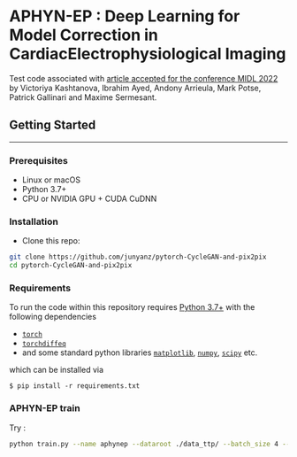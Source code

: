 # APHYN-EP : Deep Learning for Model Correction in CardiacElectrophysiological Imaging

Test code associated with [article accepted for the conference MIDL 2022](https://openreview.net/pdf?id=7MW9oh7MDKp) by Victoriya Kashtanova, Ibrahim Ayed, Andony Arrieula, Mark Potse, Patrick Gallinari and Maxime Sermesant.

<!-- <img src="images/Model_scheme.svg" width="800" title="Model structures used in this repository"> -->

## Getting Started
------
### Prerequisites
- Linux or macOS
- Python 3.7+
- CPU or NVIDIA GPU + CUDA CuDNN

### Installation
- Clone this repo:
```bash
git clone https://github.com/junyanz/pytorch-CycleGAN-and-pix2pix
cd pytorch-CycleGAN-and-pix2pix
```

### Requirements
To run the code within this repository requires [Python 3.7+](https://www.python.org/) with the following dependencies

- [`torch`](https://pytorch.org/get-started/locally/)
- [`torchdiffeq`](https://github.com/rtqichen/torchdiffeq)
- and some standard python libraries [`matplotlib`](https://matplotlib.org/stable/users/installing.html),  [`numpy`](https://numpy.org/), [`scipy`](https://scipy.org/) etc.

which can be installed via
```
$ pip install -r requirements.txt
```

### APHYN-EP train
Try :
```bash
python train.py --name aphynep --dataroot ./data_ttp/ --batch_size 4 --estim_param_names d,t_in
```
